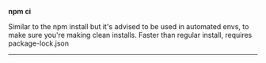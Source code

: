**npm ci**

Similar to the npm install but it's advised to be used in automated envs, to make sure you're making clean installs. 
Faster than regular install, requires package-lock.json 

---
